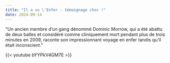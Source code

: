 ```yaml
---
title: "Il a vu \'Enfer - témoignage choc !"
date: 2024-09-14
---
```


"Un ancien membre d’un gang dénommé Dominic Morrow, qui a été abattu de deux balles et considéré comme cliniquement mort pendant plus de trois minutes en 2009, raconte son impressionnant voyage en enfer tandis qu’il était inconscient."

{{< youtube bYYPkV4GM7E >}}
